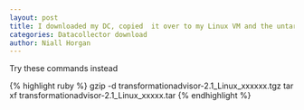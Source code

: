 ```yaml
---
layout: post
title: I downloaded my DC, copied  it over to my Linux VM and the untar failed.  Any ideas?
categories: Datacollector download
author: Niall Horgan
---
```

Try these commands instead
 
{% highlight ruby %}
gzip -d transformationadvisor-2.1_Linux_xxxxxx.tgz
tar xf transformationadvisor-2.1_Linux_xxxxx.tar
{% endhighlight %}

